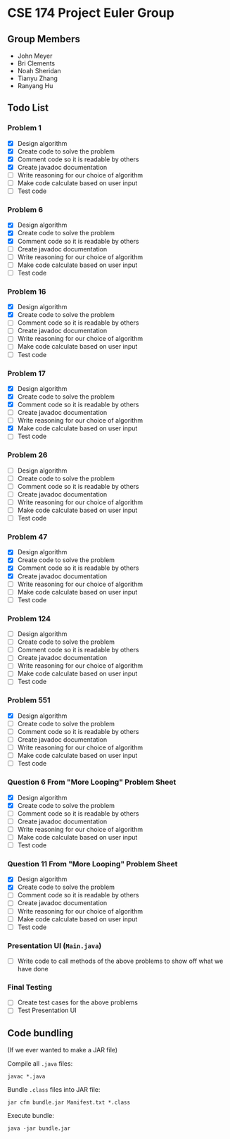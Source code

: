 CSE 174 Project Euler Group
===========================

## Group Members

 - John Meyer
 - Bri Clements
 - Noah Sheridan
 - Tianyu Zhang
 - Ranyang Hu

## Todo List
### Problem 1

 - [x] Design algorithm
 - [x] Create code to solve the problem
 - [x] Comment code so it is readable by others
 - [x] Create javadoc documentation
 - [ ] Write reasoning for our choice of algorithm
 - [ ] Make code calculate based on user input
 - [ ] Test code

### Problem 6

 - [x] Design algorithm
 - [x] Create code to solve the problem
 - [x] Comment code so it is readable by others
 - [ ] Create javadoc documentation
 - [ ] Write reasoning for our choice of algorithm
 - [ ] Make code calculate based on user input
 - [ ] Test code

### Problem 16

 - [x] Design algorithm
 - [x] Create code to solve the problem
 - [ ] Comment code so it is readable by others
 - [ ] Create javadoc documentation
 - [ ] Write reasoning for our choice of algorithm
 - [ ] Make code calculate based on user input
 - [ ] Test code

### Problem 17

 - [x] Design algorithm
 - [x] Create code to solve the problem
 - [x] Comment code so it is readable by others
 - [ ] Create javadoc documentation
 - [ ] Write reasoning for our choice of algorithm
 - [x] Make code calculate based on user input
 - [ ] Test code

### Problem 26

 - [ ] Design algorithm
 - [ ] Create code to solve the problem
 - [ ] Comment code so it is readable by others
 - [ ] Create javadoc documentation
 - [ ] Write reasoning for our choice of algorithm
 - [ ] Make code calculate based on user input
 - [ ] Test code

### Problem 47

 - [x] Design algorithm
 - [x] Create code to solve the problem
 - [x] Comment code so it is readable by others
 - [x] Create javadoc documentation
 - [ ] Write reasoning for our choice of algorithm
 - [ ] Make code calculate based on user input
 - [ ] Test code

### Problem 124

 - [ ] Design algorithm
 - [ ] Create code to solve the problem
 - [ ] Comment code so it is readable by others
 - [ ] Create javadoc documentation
 - [ ] Write reasoning for our choice of algorithm
 - [ ] Make code calculate based on user input
 - [ ] Test code

### Problem 551

 - [x] Design algorithm
 - [ ] Create code to solve the problem
 - [ ] Comment code so it is readable by others
 - [ ] Create javadoc documentation
 - [ ] Write reasoning for our choice of algorithm
 - [ ] Make code calculate based on user input
 - [ ] Test code

### Question 6 From "More Looping" Problem Sheet

 - [x] Design algorithm
 - [x] Create code to solve the problem
 - [ ] Comment code so it is readable by others
 - [ ] Create javadoc documentation
 - [ ] Write reasoning for our choice of algorithm
 - [ ] Make code calculate based on user input
 - [ ] Test code

### Question 11 From "More Looping" Problem Sheet

 - [x] Design algorithm
 - [x] Create code to solve the problem
 - [ ] Comment code so it is readable by others
 - [ ] Create javadoc documentation
 - [ ] Write reasoning for our choice of algorithm
 - [ ] Make code calculate based on user input
 - [ ] Test code

### Presentation UI (`Main.java`)

 - [ ] Write code to call methods of the above problems to show off what we have done

### Final Testing

 - [ ] Create test cases for the above problems
 - [ ] Test Presentation UI

## Code bundling
(If we ever wanted to make a JAR file)

Compile all `.java` files:

    javac *.java

Bundle `.class` files into JAR file:

    jar cfm bundle.jar Manifest.txt *.class

Execute bundle:

    java -jar bundle.jar

